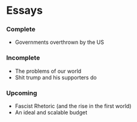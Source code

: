 # Essays

### Complete

* Governments overthrown by the US

### Incomplete

* The problems of our world
* Shit trump and his supporters do

### Upcoming

* Fascist Rhetoric (and the rise in the first world)
* An ideal and scalable budget
